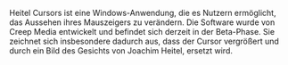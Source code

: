Heitel Cursors ist eine Windows-Anwendung, die es Nutzern ermöglicht, das Aussehen ihres Mauszeigers zu verändern. Die Software wurde von Creep Media entwickelt und befindet sich derzeit in der Beta-Phase. Sie zeichnet sich insbesondere dadurch aus, dass der Cursor vergrößert und durch ein Bild des Gesichts von Joachim Heitel, ersetzt wird.
